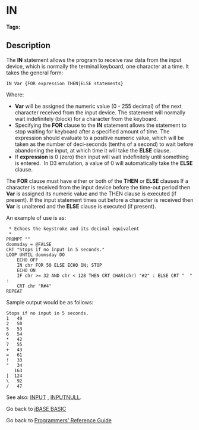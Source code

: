 # IN

<PageHeader />  

**Tags:**
<badge text='external input' vertical='middle' />

## Description

The **IN** statement allows the program to receive raw data from the input device, which is normally the terminal keyboard, one character at a time. It takes the general form:

```
IN Var {FOR expression THEN|ELSE statements}
```

Where:

- **Var** will be assigned the numeric value (0 - 255 decimal) of the next character received from the input device. The statement will normally wait indefinitely (block) for a character from the keyboard.
- Specifying the **FOR** clause to the **IN** statement allows the statement to stop waiting for keyboard after a specified amount of time. The expression should evaluate to a positive numeric value, which will be taken as the number of deci-seconds (tenths of a second) to wait before abandoning the input, at which time it will take the **ELSE** clause.
- If **expression** is 0 (zero) then input will wait indefinitely until something is entered.  In D3 emulation, a value of 0 will automatically take the **ELSE** clause.

The **FOR** clause must have either or both of the **THEN** or **ELSE** clauses If a character is received from the input device before the time-out period then **Var** is assigned its numeric value and the THEN clause is executed (if present). If the input statement times out before a character is received then **Var** is unaltered and the **ELSE** clause is executed (if present).

An example of use is as:

```
 * Echoes the keystroke and its decimal equivalent
 *
PROMPT ""
doomsday = @FALSE
CRT "Stops if no input in 5 seconds."
LOOP UNTIL doomsday DO
    ECHO OFF
    IN chr FOR 50 ELSE ECHO ON; STOP
    ECHO ON
    IF chr >= 32 AND chr < 128 THEN CRT CHAR(chr) "#2" : ELSE CRT "  " :
    CRT chr "R#4"
REPEAT
```

Sample output would be as follows:

```
Stops if no input in 5 seconds.
1   49
2   50
5   53
6   54
*   42
7   55
+   43
=   61
!   33
"   34
   163
|  124
\   92
/   47
```

See also: [INPUT](./../input) , [INPUTNULL](./../inputnull).

Go back to [jBASE BASIC](./../README.md)

Go back to [Programmers' Reference Guide](./../../reference-guides/jbc/README.md)

<PageFooter />
